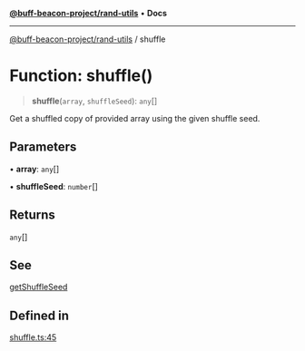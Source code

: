 [**@buff-beacon-project/rand-utils**](../README.md) • **Docs**

***

[@buff-beacon-project/rand-utils](../README.md) / shuffle

# Function: shuffle()

> **shuffle**(`array`, `shuffleSeed`): `any`[]

Get a shuffled copy of provided array using the given shuffle seed.

## Parameters

• **array**: `any`[]

• **shuffleSeed**: `number`[]

## Returns

`any`[]

## See

[getShuffleSeed](getShuffleSeed.md)

## Defined in

[shuffle.ts:45](https://github.com/buff-beacon-project/rand-utils/blob/41c6b86a05d8c0890d037f867203f86cf59240f5/src/shuffle.ts#L45)
